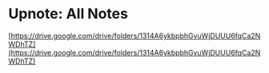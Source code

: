 # Upnote: All Notes

[https://drive.google.com/drive/folders/1314A6ykbpbhGvuWjDUUU6fqCa2NWDhTZ](https://drive.google.com/drive/folders/1314A6ykbpbhGvuWjDUUU6fqCa2NWDhTZ)

